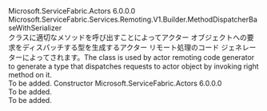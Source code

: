<Type Name="ActorMethodDispatcherBase" FullName="Microsoft.ServiceFabric.Actors.Remoting.V1.Builder.ActorMethodDispatcherBase">
  <TypeSignature Language="C#" Value="public abstract class ActorMethodDispatcherBase : Microsoft.ServiceFabric.Services.Remoting.V1.Builder.MethodDispatcherBaseWithSerializer" />
  <TypeSignature Language="ILAsm" Value=".class public auto ansi abstract beforefieldinit ActorMethodDispatcherBase extends Microsoft.ServiceFabric.Services.Remoting.V1.Builder.MethodDispatcherBaseWithSerializer" />
  <TypeSignature Language="DocId" Value="T:Microsoft.ServiceFabric.Actors.Remoting.V1.Builder.ActorMethodDispatcherBase" />
  <TypeSignature Language="VB.NET" Value="Public MustInherit Class ActorMethodDispatcherBase&#xA;Inherits MethodDispatcherBaseWithSerializer" />
  <TypeSignature Language="F#" Value="type ActorMethodDispatcherBase = class&#xA;    inherit MethodDispatcherBaseWithSerializer" />
  <AssemblyInfo>
    <AssemblyName>Microsoft.ServiceFabric.Actors</AssemblyName>
    <AssemblyVersion>6.0.0.0</AssemblyVersion>
  </AssemblyInfo>
  <Base>
    <BaseTypeName>Microsoft.ServiceFabric.Services.Remoting.V1.Builder.MethodDispatcherBaseWithSerializer</BaseTypeName>
  </Base>
  <Interfaces />
  <Docs>
    <summary>
            <span data-ttu-id="05c7c-101">クラスに適切なメソッドを呼び出すことによってアクター オブジェクトへの要求をディスパッチする型を生成するアクター リモート処理のコード ジェネレーターによってされます。</span><span class="sxs-lookup"><span data-stu-id="05c7c-101">The class is used by actor remoting code generator to generate a type that dispatches requests to actor object by invoking right method on it.</span></span>
            </summary>
    <remarks>To be added.</remarks>
  </Docs>
  <Members>
    <Member MemberName=".ctor">
      <MemberSignature Language="C#" Value="protected ActorMethodDispatcherBase ();" />
      <MemberSignature Language="ILAsm" Value=".method familyhidebysig specialname rtspecialname instance void .ctor() cil managed" />
      <MemberSignature Language="DocId" Value="M:Microsoft.ServiceFabric.Actors.Remoting.V1.Builder.ActorMethodDispatcherBase.#ctor" />
      <MemberSignature Language="VB.NET" Value="Protected Sub New ()" />
      <MemberType>Constructor</MemberType>
      <AssemblyInfo>
        <AssemblyName>Microsoft.ServiceFabric.Actors</AssemblyName>
        <AssemblyVersion>6.0.0.0</AssemblyVersion>
      </AssemblyInfo>
      <Parameters />
      <Docs>
        <summary>To be added.</summary>
        <remarks>To be added.</remarks>
      </Docs>
    </Member>
  </Members>
</Type>